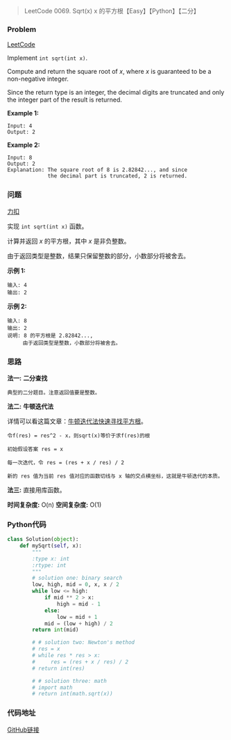 > LeetCode 0069. Sqrt(x) x 的平方根【Easy】【Python】【二分】

### Problem

[LeetCode](https://leetcode.com/problems/sqrtx/)

Implement `int sqrt(int x)`.

Compute and return the square root of *x*, where *x* is guaranteed to be a non-negative integer.

Since the return type is an integer, the decimal digits are truncated and only the integer part of the result is returned.

**Example 1:**

```
Input: 4
Output: 2
```

**Example 2:**

```
Input: 8
Output: 2
Explanation: The square root of 8 is 2.82842..., and since 
             the decimal part is truncated, 2 is returned.
```

### 问题

[力扣](https://leetcode-cn.com/problems/sqrtx/)

实现 `int sqrt(int x)` 函数。

计算并返回 *x* 的平方根，其中 *x* 是非负整数。

由于返回类型是整数，结果只保留整数的部分，小数部分将被舍去。

**示例 1:**

```
输入: 4
输出: 2
```

**示例 2:**

```
输入: 8
输出: 2
说明: 8 的平方根是 2.82842..., 
     由于返回类型是整数，小数部分将被舍去。
```

### 思路

**法一:**
**二分查找**

```
典型的二分题目。注意返回值要是整数。
```

**法二:**
**牛顿迭代法**

详情可以看这篇文章：[牛顿迭代法快速寻找平方根](http://www.matrix67.com/blog/archives/361)。

```
令f(res) = res^2 - x，则sqrt(x)等价于求f(res)的根

初始假设答案 res = x

每一次迭代，令 res = (res + x / res) / 2

新的 res 值为当前 res 值对应的函数切线与 x 轴的交点横坐标，这就是牛顿迭代的本质。
```

**法三:**
直接用库函数。

**时间复杂度:** O(n)
**空间复杂度:** O(1)

### Python代码

```python
class Solution(object):
    def mySqrt(self, x):
        """
        :type x: int
        :rtype: int
        """
        # solution one: binary search
        low, high, mid = 0, x, x / 2
        while low <= high:
            if mid ** 2 > x:
                high = mid - 1
            else:
                low = mid + 1
            mid = (low + high) / 2
        return int(mid)

        # # solution two: Newton's method
        # res = x
        # while res * res > x:
        #     res = (res + x / res) / 2
        # return int(res)

        # # solution three: math
        # import math
        # return int(math.sqrt(x))
```

### 代码地址

[GitHub链接](https://github.com/Wonz5130/LeetCode-Solutions/blob/master/solutions/0069-Sqrt-x/0069.py)